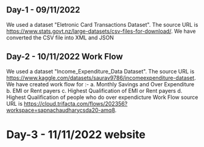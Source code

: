 ## Day-1 - 09/11/2022
We used a dataset "Eletronic Card Transactions Dataset".
The source URL is https://www.stats.govt.nz/large-datasets/csv-files-for-download/.
We have converted the CSV file into XML and JSON

## Day-2 - 10/11/2022 Work Flow
We used a dataset "Income_Expenditure_Data Dataset".
The source URL is https://www.kaggle.com/datasets/saurav9786/incomeexpenditure-dataset.
We have created work flow for :-
 a. Monthly Savings and Over Expenditure
 b. EMI or Rent payers
 c. Highest Qualification of EMI or Rent payers
 d. Highest Qualification of people who do over expendicture
 Work Flow source URL is https://cloud.trifacta.com/flows/202356?workspace=sapnachaudharycsda20-amq8.
 
 # Day-3 - 11/11/2022 website
